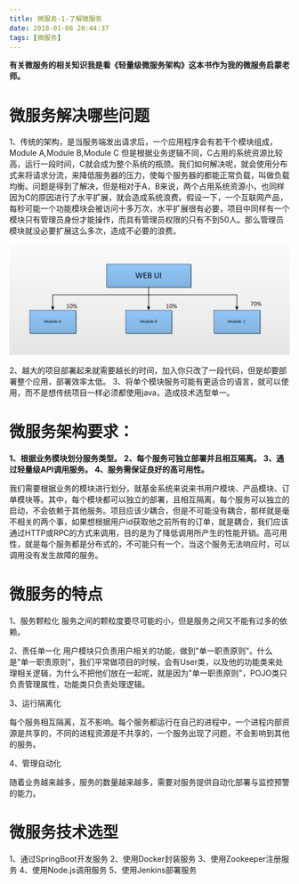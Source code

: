 ```yaml
---
title: 微服务-1-了解微服务
date: 2018-01-08 20:44:37
tags: [微服务]
---
```


**有关微服务的相关知识我是看《轻量级微服务架构》这本书作为我的微服务启蒙老师。**

# 微服务解决哪些问题

1、传统的架构，是当服务端发出请求后，一个应用程序会有若干个模块组成，Module A,Module B,Module C
但是根据业务逻辑不同，C占用的系统资源比较高，运行一段时间，C就会成为整个系统的瓶颈。我们如何解决呢，就会使用分布式来将请求分流，来降低服务器的压力，使每个服务器的都能正常负载，叫做负载均衡。问题是得到了解决，但是相对于A，B来说，两个占用系统资源小，也同样因为C的原因进行了水平扩展，就会造成系统浪费。假设一下，一个互联网产品，每秒可能一个功能模块会被访问十多万次，水平扩展很有必要，项目中同样有一个模块只有管理员身份才能操作，而具有管理员权限的只有不到50人。那么管理员模块就没必要扩展这么多次，造成不必要的浪费。

![你想输入的替代文字](微服务-1-了解微服务/springboot1.png)

2、越大的项目部署起来就需要越长的时间，加入你只改了一段代码，但是却要部署整个应用，部署效率太低。
3、将单个模块服务可能有更适合的语言，就可以使用，而不是想传统项目一样必须都使用java，造成技术选型单一。

# 微服务架构要求：
**1、根据业务模块划分服务类型。**
**2、每个服务可独立部署并且相互隔离。**
**3、通过轻量级API调用服务。**
**4、服务需保证良好的高可用性。**

我们需要根据业务的模块进行划分，就基金系统来说来书用户模块、产品模块、订单模块等。其中，每个模块都可以独立的部署，且相互隔离，每个服务可以独立的启动，不会依赖于其他服务。项目应该少耦合，但是不可能没有耦合，那样就是毫不相关的两个事，如果想根据用户id获取他之前所有的订单，就是耦合，我们应该通过HTTP或RPC的方式来调用，目的是为了降低调用所产生的性能开销。高可用性，就是每个服务都是分布式的，不可能只有一个，当这个服务无法响应时，可以调用没有发生故障的服务。

# 微服务的特点 

1、服务颗粒化
服务之间的颗粒度要尽可能的小，但是服务之间又不能有过多的依赖。

2、责任单一化
用户模块只负责用户相关的功能，做到"单一职责原则"。什么是"单一职责原则"，我们平常做项目的时候，会有User类，以及他的功能类来处理相关逻辑，为什么不把他们放在一起呢，就是因为"单一职责原则"，POJO类只负责管理属性，功能类只负责处理逻辑。

3、运行隔离化

每个服务相互隔离，互不影响。每个服务都运行在自己的进程中，一个进程内部资源是共享的，不同的进程资源是不共享的，一个服务出现了问题，不会影响到其他的服务。

4、管理自动化

随着业务越来越多，服务的数量越来越多，需要对服务提供自动化部署与监控预警的能力。

# 微服务技术选型

1、通过SpringBoot开发服务
2、使用Docker封装服务
3、使用Zookeeper注册服务
4、使用Node.js调用服务
5、使用Jenkins部署服务






